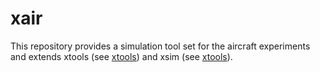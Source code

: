 # xair

This repository provides a simulation tool set for the aircraft experiments and extends xtools (see [xtools](https://github.com/xikasan/xtools)) and xsim (see [xtools](https://github.com/xikasan/xsim)).
